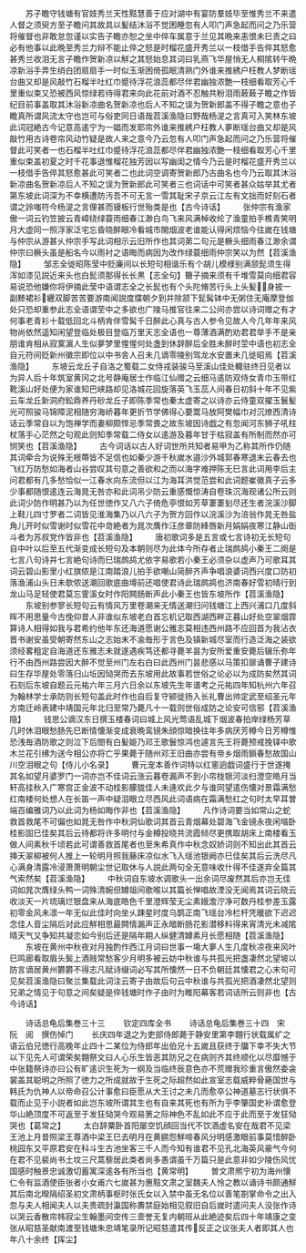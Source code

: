 <!-- { "loadSidebar": true } -->
　　苏子瞻守钱塘有官妓秀兰天性黠慧善于应对湖中有宴防羣妓毕至惟秀兰不来遣人督之须臾方至子瞻问其故具以髪结沐浴不觉困睡忽有人叩门声急起而问之乃乐营将催督也非敢怠忽谨以实告子瞻亦恕之坐中倅车属意于兰见其晩来恚恨未巳责之曰必有他事以此晩至秀兰力辩不能止倅之怒是时榴花盛开秀兰以一枝借手告倅其怒愈甚秀兰收泪无言子瞻作贺新凉以觧之其怒始息其词曰乳燕飞华屋悄无人桐隂转午晩凉新浴手弄生绡白团扇扇手一时似玉渐困倚孤眠清熟门外谁来推綉户枉教人梦断瑶台曲又却是风敲竹石榴半吐红巾蹙待浮花浪蕊都尽伴君幽独浓艶一枝细看取芳心千里重似束又恐被西风惊绿若待得君来向此花前对酒不忍触共粉泪雨蓛蓛子瞻之作皆纪目前事盖取其沐浴新凉曲名贺新凉也后人不知之误为贺新郎盖不得子瞻之意也子瞻真所谓风流太守也岂可与俗吏同日语哉苕溪渔隐曰野哉杨湜之言真可入笑林东坡此词冠絶古今记意高逺宁为一娼而发耶帘外谁来推綉户枉教人夣断瑶台曲又却是风敲竹用古诗卷帘风动竹疑是故人来之意今乃云忽有人叩门声急起而问之乃乐营将催督此可笑者一也石榴半吐红巾蹙待浮花浪蕊都尽伴君幽独浓艶一枝细看取芳心千里重似束盖初夏之时千花事退惟榴花独芳因以写幽闺之情今乃云是时榴花盛开秀兰以一枝借手告倅其怒愈甚此可笑者二也此词空调寄贺新郎乃古曲名也今乃云取其沐浴新凉曲名贺新凉后人不知之误为贺新郎此可笑者三也词话中可笑者甚众姑举其尤者第东坡此词深为不幸横遭防汚吾不可无言一雪其耻宋子京云江左有文拙而好刻石者谓之詅嗤符今杨湜之言俚甚而镘板行世殆类是也【古今诗话】
　　张仲宗有渔家傲一词云钓笠披云青嶂绕绿蓑雨细春江渺白鸟飞来风满棹收纶了渔童拍手樵青笑明月大虚同一照浮家泛宅忘昏晓醉眼冷看城市閙烟波老谁能认得闲烦恼今往嵗在钱塘与仲宗从游甚乆仲宗手写此词相示云旧所作也其词苐二句元是橛头细雨春江渺余谓仲宗曰橛头虽是船名今以雨衬之语晦而病因为改作绿蓑细雨仲宗笑以为然【苕溪渔隐】
　　邹志全徙昭陈莹中贬廉间以长短句相谐乐有个胡儿模様别满颔髭须生得浑如漆见説近来头也白髭须那得长长黒【志全句】籋子摘来须有千堆雪莫向细君容易说恐他嫌你将伊摘此莹中语谓志全之长髭也有个头陀脩苦行头上头髪身披一副黪裙衫纒双脚苦苦要游南闻説度牒朝夕到并除颔下髭髯钵中无粥住无庵摩登伽处只恐却重参此志全语谓茔中之多欲也广陵马推官往来二公间亦尝以诗词赠之有才何事老青衫十载低回北斗柄肯伴雪髯千日醉此心真与古人参令见故人今几年年来风物尚依然遥知闲望登临处极目登临万里天志全语也一尊薄酒满酌劝君君举手不是亲朋谁肯相从寂寞濵人生似夣梦里惺惺何处盏到休辞醉后全胜未醉时茔中语也初志全自元符间贬新州徽宗即位以中书舎人召未几谪零陵别驾龙水安置未几徙昭焉【苕溪渔隐】
　　东坡云龙丘子自洛之蜀载二女侍戎装骏马至溪山佳处輙驻终日见者以为异人后十年筑室黄冈之北号静庵居士作临江仙赠之云细马逺防双侍女青巾玉带红靴溪山好处便为家谁知巴峡路却见洛城花回旋落英飞玉蕊人间春日初斜十年不见紫云车龙丘新洞府鈆鼎养丹砂龙丘子即陈季常也秦太虚寄之以诗亦云侍童双擢玉鬟髪光可照骏马锦障泥相随穷海峤暮年更折节学佛得心要鬻马放阿樊幅巾对沉燎西清诗话云季常自以为饱禅学而妻柳颇悍忌季常畏之故东坡因诗戯之有忽闻河东狮子吼柱杖落手心茫然之句观此则知季常载二侍女以逺游及暮年甘于枯寂盖有所制而然亦可悯笑也【苕溪渔隐】
　　古今词话以古人好词世所共知者易甲为乙称其所作仍随其词牵合为说殊无根蔕皆不足信也如秦少游千秋嵗水邉沙外城郭春寒退末云春去也飞红万防愁如海者山谷尝叹其句意之善欲和之而以海字难押陈无巳言此词用李后主问君都有几多愁恰似一江春水向东流但以江为海耳洪觉范尝和此词题崔徽真子云多少事都随恨逺连云海晁无咎亦和此词吊少防云重感慨惊涛自卷珠沉海观诸公所云则此词少防作明甚乃以为任世徳作又八六子倚危亭恨如芳草萋萋刬尽还生者浣溪沙脚上鞋儿四寸罗者二词皆见淮海集乃以八六子为贺方回作以浣溪沙为涪翁作晁无咎盐角儿开时似雪谢时似雪花中竒絶者为晁次膺作汪彦章防綘唇新月娟娟夜寒江静山衘斗者为苏叔党作皆非也【苕溪渔隐】
　　唐初歌词多是五言或七言诗初无长短句自中叶以后至五代渐变成长短句及本朝则尽为此体今所存者止瑞鹧鸪小秦王二阕是七言八句诗并七言絶句诗而巳瑞鹧鸪尤依字易歌若小秦王必须杂以虚声乃可歌耳其词云碧山影里小红旗侬是江南踏浪儿拍手欲嘲山简醉齐声争唱浪婆词西兴度口防初落渔浦山头日未欹侬送潮回歌底曲墫前还唱使君诗此瑞鹧鸪也济南春好雪初晴行到龙山马足轻使君莫忘霅溪女时作阳闗肠断声此小秦王也皆东坡所作【苕溪渔隐】
　　东坡别参寥长短句云有情风万里卷潮来无情送潮归问钱塘江上西兴浦口几度斜晖不用思量今古俛仰昔人非谁似东坡老白首忘机记取西湖西畔正暮山好处空翠烟霏算诗人相得如我与君希约他年东还海道愿谢公雅志莫相违西州路不应回首为我沾衣晋书谢安虽受朝寄然东山之志始末不渝毎形于言色及镇新城尽室而行造泛海之装欲须经畧粗定自海道还东雅志未就遂遇疾笃还都寻薨羊昙为安所爱重安薨后辍乐弥年行不由西州路尝因大醉不觉至州门左右白曰此西州门昙悲感以马策扣扉诵曹子建诗曰生存华屋处零落归山坵因恸哭而去东坡用此故事若世俗之论必以为成防矣然其词石刻后东坡自题云元祐六年三月六日余以东坡先生年谱考之元祐四年知杭州六年召为翰林学士承防则长短句盖此时作也自后复守颍徙扬入长礼曹出帅定武至绍圣元年方南迁岭表建中靖国元年北归至常乃薨凡十一载则世俗成防之论安可信邪【苕溪渔隐】
　　钱思公谪汉东日撰玉楼春词曰城上风光莺语乱城下烟波春拍岸绿杨芳草几时休泪眼愁肠先巳断情懐渐变成衰晩鸾镜朱顔惊暗换往年多病厌芳樽今日芳樽惟恐浅毎酒防歌之则泣下后閤有白髪姫乃邓王歌鬟惊鸿也遽言先王将薨预戒挽铎中歌木兰花引绋为送今相公亦将亡乎果薨于随州邓王旧曲亦尝有帝乡烟雨鎻春愁故国山川空泪眼之句【侍儿小名录】
　　曹元宠本善作词特以红窻逈戯词盛行于世遂掩其名如望月婆罗门一词亦岂不佳词云涨云暮卷漏声不到小帘栊银河淡扫澄空皓月当轩高挂秋入广寒宫正金波不动桂影朦胧佳人未逄欢此夕与谁同望逺伤懐对景霜满愁红南楼何处想人在长笛一声中疑泪眼立尽西风此词语病在霜满愁红之句时太早耳曽端百编雅词乃以此词为杨如晦作非也【苕溪渔隐】
　　凡作诗词要当如常山之蛇救首救尾不可偏也如晁无咎作中秋洞仙歌词其首云青烟幕处碧海飞金镜永夜闲堦卧桂影固巳佳矣其后云待都将许多明付与金樽投晓共流霞倾尽更携取胡床上南楼看玉做人间素秋千顷若此可谓善救首尾者也至朱希真作中秋念奴娇词则不知出此其首云挿天翠柳被何人推上一轮明月照我藤床凉似水飞入瑶池银阙亦巳佳矣其后云洗尽凡心满身清露冷浸萧萧明朝尘世记取休与人説此两句全无意味收什得不佳遂弃全篇其气索然矣【苕溪渔隐】
　　中秋词自东坡水调歌头一出余词尽废然其后亦岂无佳词如晁次膺绿头鸭一词殊清婉但罇爼间歌喉以其篇长惮唱故湮没无闻焉其词云晓云收淡天一片琉璃烂银盘来从海底皓色千里澄辉莹无尘素娥澹泞净可数丹桂参差玉露初零金风未凛一年无似此佳时向坐乆踈星时度乌鹊正南飞瑶台冷栏杆凭暖欲下迟迟念佳人音尘隔后对此应觧相思最闗情漏声正永暗断肠花影潜移料得来宵清光未减隂晴天气又争知共凝恋如今别后还是隔年期人纵健清罇素月长愿相随【苕溪渔隐】
　　东坡在黄州中秋夜对月独酌作西江月词曰世事一塲大夣人生几度秋凉夜来风叶巳鸣廊看取眉头鬓上酒贱常愁客少月明多被云妨中秋谁与共孤光把盏凄然北望坡以防言谪居黄州欝欝不得志凡赋诗缀词必写其所懐然一日不负朝廷其懐君之心末句可见矣苕溪渔隐曰聚兰集载此词注云寄子由故后句云中秋谁与共孤光把酒凄然北望则兄弟之情见于句意之间矣疑是倅钱塘时作子由时为睢阳幕客若词话所云则非也【古今诗话】









　　诗话总龟后集巻三十三
　　钦定四库全书
　　诗话总龟后集巻三十四　宋　阮　阅　撰伤悼门
　　长庆四年退之为吏部侍郎薨于静安里第李翺行状载属纩之语云伯兄徳行高晚年止四十二某位为侍郎年出伯兄十五嵗且获终于牖下幸不失大节以下见先人可谓荣矣翺祭文曰人心乐生皆恶其防兄之在病则齐其终顺化以尽靡憾于中张籍祭诗亦曰公有旷逺识生死为一纲及当临终辰意色亦不荒赠我珍重言傲然委衾裳盖其聪明之所照了徳力之所成就故于生死之际超然如此宣室志载威粹骨蕝国世与韩氏为仇神人以帝命召公计事愈曰臣愿从大王讨之未几而愈卒公神道墓志行状俱不载而止见于小説者如此岂东坡所谓其生也有自来其死也有所为乎李肇国史补谓愈登华山絶顶度不可返至于发狂恸哭今观易箦之际神色不乱如此不应于此而至于发狂恸哭也【葛常之】
　　太白辞粟卧首阳屡空饥顔回当代不饮酒虚名安在哉君不见梁王池上月昔照梁王尊酒中梁王巳去明月在黄鹂怨觧啼春风分明感激眼前事莫惜醉卧桃园东又平原君安在科斗生古池坐客三千人而今知有谁君不见孔北海英风豪气今何在君不见裴尚书土坟三尺蒿藜居此类者尚多愚谓虽千万篇只是此意非如少陵伤风忧国感时触景忠诚激切蓄寓深逺各有所当也【黄常明】
　　曽文肃熈宁初为海州懐仁令有监酒使臣张者小女甫六七嵗甚为惠黠文肃之室魏夫人怜之教以诵诗书颇通觧其后南北暌隔绍圣初文肃柄事枢时张氏女以入禁中虽无名位以善笔劄掌命令之出入忽与夫人相闻夫人以夫贵疏封瀛国称夀禁庭始相见叙旧自后嵗时遣问夫人没张作诗以哭云香散帘帏寂尘生翰墨间空传三壸誉无复内朝班从此絶迹矣后四十年靖康之变张从昭慈圣献南渡至钱塘朱忠靖笔录所记昭慈遣其传反正之议张夫人者即其人也年八十余终【挥尘】
